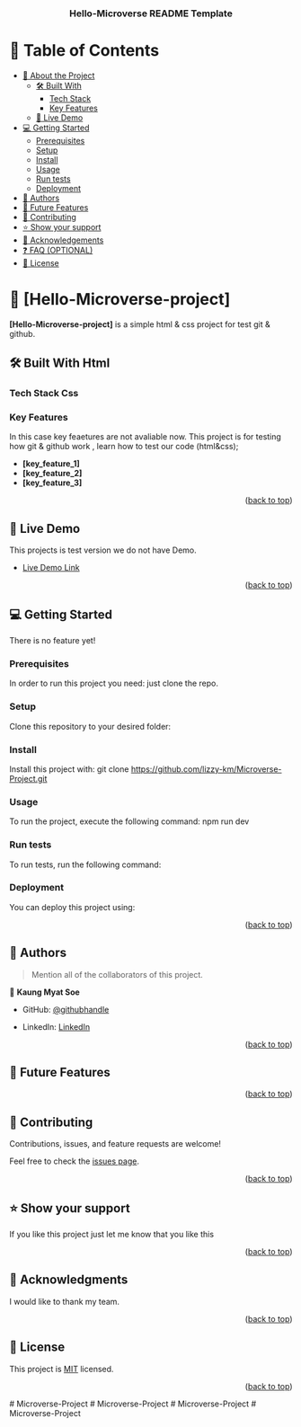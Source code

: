 
<a name="readme-top"></a>



<div align="center">

  <h3><b>Hello-Microverse README Template</b></h3>

</div>

<!-- TABLE OF CONTENTS -->

# 📗 Table of Contents

- [📖 About the Project](#about-project)
  - [🛠 Built With](#built-with)
    - [Tech Stack](#tech-stack)
    - [Key Features](#key-features)
  - [🚀 Live Demo](#live-demo)
- [💻 Getting Started](#getting-started)
  - [Prerequisites](#prerequisites)
  - [Setup](#setup)
  - [Install](#install)
  - [Usage](#usage)
  - [Run tests](#run-tests)
  - [Deployment](#deployment)
- [👥 Authors](#authors)
- [🔭 Future Features](#future-features)
- [🤝 Contributing](#contributing)
- [⭐️ Show your support](#support)
- [🙏 Acknowledgements](#acknowledgements)
- [❓ FAQ (OPTIONAL)](#faq)
- [📝 License](#license)

<!-- PROJECT DESCRIPTION -->



# 📖 [Hello-Microverse-project] <a name="about-project"></a>


**[Hello-Microverse-project]** is a simple html & css project for test git & github.

## 🛠 Built With <a name="built-with">Html</a>

### Tech Stack <a name="tech-stack">Css</a>



<!-- <details>
  <summary>Client</summary>
  <ul>
    <li><a href="https://reactjs.org/">React.js</a></li>
  </ul>
</details>

<details>
  <summary>Server</summary>
  <ul>
    <li><a href="https://expressjs.com/">Express.js</a></li>
  </ul>
</details>

<details>
<summary>Database</summary>
  <ul>
    <li><a href="https://www.postgresql.org/">PostgreSQL</a></li>
  </ul>
</details> -->

<!-- Features -->

### Key Features <a name="key-features"></a>

In this case key feaetures are not avaliable now. This project is for testing how git & github work , learn how to test our code (html&css);

- **[key_feature_1]**
- **[key_feature_2]**
- **[key_feature_3]**

<p align="right">(<a href="#readme-top">back to top</a>)</p>

<!-- LIVE DEMO -->

## 🚀 Live Demo <a name="live-demo"></a>

This projects is test version we do not have Demo.

- [Live Demo Link](#)

<p align="right">(<a href="#readme-top">back to top</a>)</p>

<!-- GETTING STARTED -->

## 💻 Getting Started <a name="getting-started"></a>


There is no feature yet!

### Prerequisites

In order to run this project you need: just clone the repo.

<!--
Example command:

```sh
 gem install rails
```
 -->

### Setup

Clone this repository to your desired folder:



<!--
Example commands:

```
  cd my-folder
  git clone https://github.com/lizzy-km/Microverse-Project.git
```
--->

### Install

Install this project with: git clone https://github.com/lizzy-km/Microverse-Project.git

<!--
Example command:

```sh
  cd my-project
  npm install
```
--->

### Usage

To run the project, execute the following command: npm run dev

<!--
Example command:

```sh
  npm run dev
```
--->

### Run tests

To run tests, run the following command:

<!--
Example command:

```sh
  npx hint .
```
--->

### Deployment

You can deploy this project using:

<!--
Example:

```sh

```
 -->

<p align="right">(<a href="#readme-top">back to top</a>)</p>

<!-- AUTHORS -->

## 👥 Authors <a name="authors"></a>

> Mention all of the collaborators of this project.

👤 **Kaung Myat Soe**

- GitHub: [@githubhandle](https://github.com/lizzy-km)

- LinkedIn: [LinkedIn](https://www.linkedin.com/in/kaung-myat-soe-b02038283/)

<p align="right">(<a href="#readme-top">back to top</a>)</p>

<!-- FUTURE FEATURES -->

## 🔭 Future Features <a name="future-features"></a>



<p align="right">(<a href="#readme-top">back to top</a>)</p>

<!-- CONTRIBUTING -->

## 🤝 Contributing <a name="contributing"></a>

Contributions, issues, and feature requests are welcome!

Feel free to check the [issues page](../../issues/).

<p align="right">(<a href="#readme-top">back to top</a>)</p>

<!-- SUPPORT -->

## ⭐️ Show your support <a name="support"></a>


If you like this project just let me know that you like this

<p align="right">(<a href="#readme-top">back to top</a>)</p>

<!-- ACKNOWLEDGEMENTS -->

## 🙏 Acknowledgments <a name="acknowledgements"></a>


I would like to thank my team.






<p align="right">(<a href="#readme-top">back to top</a>)</p>

<!-- LICENSE -->

## 📝 License <a name="license"></a>

This project is [MIT](./LICENSE) licensed.



<p align="right">(<a href="#readme-top">back to top</a>)</p>
# Microverse-Project
# Microverse-Project
# Microverse-Project
# Microverse-Project

